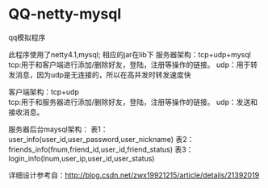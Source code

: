 # QQ-netty-mysql
qq模拟程序

此程序使用了netty4.1,mysql;  相应的jar在lib下
服务器架构：tcp+udp+mysql
            tcp:用于和客户端进行添加/删除好友，登陆，注册等操作的链接。
            udp：用于转发消息，因为udp是无连接的，所以在高并发时转发速度快

客户端架构：tcp+udp            
            tcp:用于和服务器进行添加/删除好友，登陆，注册等操作的链接。
            udp：发送和接收消息。

服务器后台maysql架构：
表1：user_info(user_id,user_password,user_nickname)
表2：friends_info(fnum,friend_id,user_id,friend_status)
表3：login_info(lnum,user_ip,user_id,user_status)


详细设计参考自：http://blog.csdn.net/zwx19921215/article/details/21392019
